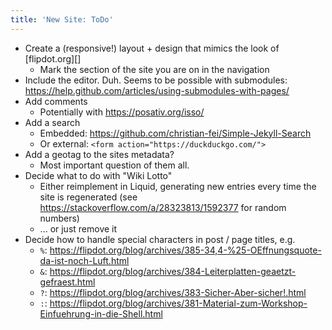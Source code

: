 ```yaml
---
title: 'New Site: ToDo'
---
```


* Create a (responsive!) layout + design that mimics the look of [flipdot.org][]
  * Mark the section of the site you are on in the navigation
* Include the editor. Duh. Seems to be possible with submodules:
  <https://help.github.com/articles/using-submodules-with-pages/>
* Add comments
  * Potentially with <https://posativ.org/isso/>
* Add a search
  * Embedded: <https://github.com/christian-fei/Simple-Jekyll-Search>
  * Or external: `<form action="https://duckduckgo.com/">`
* Add a geotag to the sites metadata?
  * Most important question of them all.
* Decide what to do with "Wiki Lotto"
  * Either reimplement in Liquid, generating new entries every time the site is
    regenerated (see <https://stackoverflow.com/a/28323813/1592377> for random
    numbers)
  * ... or just remove it
* Decide how to handle special characters in post / page titles, e.g.
  * `%`: <https://flipdot.org/blog/archives/385-34,4-%25-OEffnungsquote-da-ist-noch-Luft.html>
  * `&`: <https://flipdot.org/blog/archives/384-Leiterplatten-geaetzt-gefraest.html>
  * `?`: <https://flipdot.org/blog/archives/383-Sicher-Aber-sicher!.html>
  * `:`: <https://flipdot.org/blog/archives/381-Material-zum-Workshop-Einfuehrung-in-die-Shell.html>
